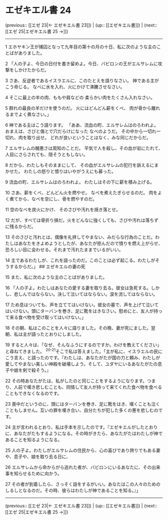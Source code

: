 # エゼキエル書 24

(previous:: [[エゼ 23|← エゼキエル書 23]]) | (up:: [[エゼキエル書]]) | (next:: [[エゼ 25|エゼキエル書 25 →]])

***


1 エホヤキン王が捕囚となって九年目の第十の月の十日、私に次のような主のことばがありました。 

2 「人の子よ、今日の日付を書き留めよ。今日、バビロンの王がエルサレムに攻撃をしかけたからだ。 

3 さあ、反逆者であるイスラエルに、このたとえを語りなさい。 神である主がこう命じる。 なべに水を入れ、火にかけて沸騰させなさい。 

4 そこに最上の羊の肉、ももや肩などの 柔らかい肉をたくさん入れなさい。 

5 群れの最良の羊だけを使うのだ。 火にはどんどん薪をくべ、 肉が骨から離れるまでよく煮なさい。」 

6 神である主はこう語ります。 「ああ、流血の町、エルサレムはのろわれよ。 おまえは、さびと傷とで穴だらけになった なべのようだ。 その中から一切れ一切れ、肉を取り出せ。 どれが良いということはなく、みな同じだからだ。 

7 エルサレムの醜悪さは周知のことだ。 平気で人を殺し、その血が岩にたれて、 人目にさらされても、隠そうともしない。 

8 だから、わたしもそのままにして、 その血がエルサレムの犯行を訴えるにまかせた。 わたしの怒りと憤りはいやがうえにも募った。 

9 流血の町、エルサレムはのろわれよ。 わたしはその下に薪を積み上げる。 

10 さあ、薪をくべ、どんどん火を燃やせ。 なべを煮えたぎらせるのだ。 肉をよく煮てから、なべを空にし、骨を燃やすのだ。 

11 空のなべを炭火にかけ、 そのさびや汚れを焼き落とせ。 

12 だが、すべては骨折り損だ。火をどんなに強くしても、さびや汚れは落ちずに残るからだ。 

13 そのさびと汚れとは、偶像を礼拝してやまない、みだらな行為のことだ。わたしはあなたをきよめようとしたが、あなたが拒んだので憤りを燃え上がらせ、恐ろしい目に会わせる。それまで汚れたままでいるがいい。 

14 主であるわたしが、これを語ったのだ。このことは必ず起こる。わたしがそうするからだ。」 ## エゼキエルの妻の死 

15 また、私に次のような主のことばがありました。 

16 「人の子よ。わたしはあなたの愛する妻を取り去る。彼女は急死する。しかし、悲しんではならない。決して泣いてはならない。涙を流してはならない。 

17 ため息はついても、声を立ててはいけない。彼女の墓で、声を上げて泣いてはいけない。頭にターバンを巻き、足に靴をはきなさい。慰めにと、友人が持って来る食べ物を受け取ってはいけない。」 

18 その朝、私はこのことを人々に語りました。その晩、妻が死にました。翌朝、私は主が語ったとおりにしました。 

19 すると人々は、「なぜ、そんなふうにするのですか。わけを教えてください」と尋ねてきました。 <sup class="versenum">20-21</sup>そこで私は答えました。「主が私に、イスラエルの民にこう言え、と語ったのです。『わたしは、あなたがたが国の力と頼み、わたしが愛してやまない美しい神殿を破壊しよう。そして、ユダヤにいるあなたがたの息子や娘を剣で殺そう。』 

22 その時あなたがたは、私がしたのと同じことをするようになります。つまり、人前で嘆き悲しむことも、同情して友人が持って来てくれた食べ物を食べることもできなくなるのです。 

23 喪中だというのに、頭にはターバンを巻き、足に靴をはき、嘆くことも泣くこともしません。互いの罪を嘆き合い、自分たちが犯した多くの悪を悲しむのです。 

24 主が言われるとおり、私は手本を示したのです。『エゼキエルがしたとおりに、あなたがたもするようになる。その時がきたら、あなたがたはわたしが神であることを知るようになる。 

25 人の子よ。わたしがエルサレムの住民から、心の喜びであり誇りでもある妻や、息子や、娘を取り去る日に、 

26 エルサレムから命からがら逃れた者が、バビロンにいるあなたに、その出来事を知らせるために向かう。 

27 その者が到着したら、さっそく話をするがいい。あなたはこの人々のためのしるしとなるのだ。その時、彼らはわたしが神であることを知る。』」

***

(previous:: [[エゼ 23|← エゼキエル書 23]]) | (up:: [[エゼキエル書]]) | (next:: [[エゼ 25|エゼキエル書 25 →]])
